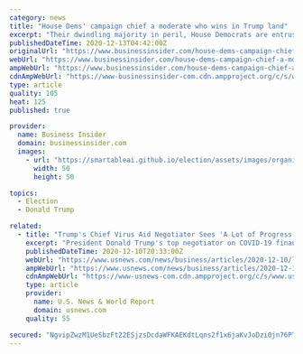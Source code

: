 ```yaml
---
category: news
title: "House Dems' campaign chief a moderate who wins in Trump land"
excerpt: "Their dwindling majority in peril, House Democrats are entrusting their campaign operations to an analytical, openly gay moderate who’s been an attorney, businessman and five-time winner in his competitive congressional district."
publishedDateTime: 2020-12-13T04:42:00Z
originalUrl: "https://www.businessinsider.com/house-dems-campaign-chief-a-moderate-who-wins-in-trump-land-2020-12"
webUrl: "https://www.businessinsider.com/house-dems-campaign-chief-a-moderate-who-wins-in-trump-land-2020-12"
ampWebUrl: "https://www.businessinsider.com/house-dems-campaign-chief-a-moderate-who-wins-in-trump-land-2020-12?amp"
cdnAmpWebUrl: "https://www-businessinsider-com.cdn.ampproject.org/c/s/www.businessinsider.com/house-dems-campaign-chief-a-moderate-who-wins-in-trump-land-2020-12?amp"
type: article
quality: 105
heat: 125
published: true

provider:
  name: Business Insider
  domain: businessinsider.com
  images:
    - url: "https://smartableai.github.io/election/assets/images/organizations/businessinsider.com-50x50.jpg"
      width: 50
      height: 50

topics:
  - Election
  - Donald Trump

related:
  - title: "Trump's Chief Virus Aid Negotiator Sees 'A Lot of Progress'"
    excerpt: "President Donald Trump's top negotiator on COVID-19 financial aid reported headway Thursday on a $900 billion-plus plan, citing similarities between the latest administration offer and an emerging measure from a bipartisan group of senators."
    publishedDateTime: 2020-12-10T20:33:00Z
    webUrl: "https://www.usnews.com/news/business/articles/2020-12-10/lawmakers-act-to-avert-shutdown-buying-time-for-covid-talks"
    ampWebUrl: "https://www.usnews.com/news/business/articles/2020-12-10/lawmakers-act-to-avert-shutdown-buying-time-for-covid-talks?context=amp"
    cdnAmpWebUrl: "https://www-usnews-com.cdn.ampproject.org/c/s/www.usnews.com/news/business/articles/2020-12-10/lawmakers-act-to-avert-shutdown-buying-time-for-covid-talks?context=amp"
    type: article
    provider:
      name: U.S. News & World Report
      domain: usnews.com
    quality: 55

secured: "NgvipZwzM1UeSbzFt22ESjzsDcdaWFKAEKdtLqns2f1x6jaKvJoDzi0jn76PT21e5WIoXHojH9MbRKtcaoXNVGqSBk36MoY7BxvGnukfhjCFVrzu+UTiI1GQng9f6pHjSfp/VYhoT+ToTYAe9baWWN/yBD7OUU04sLOLmYrl6bSB9gCUeIap/1JcHzuYv71TielRxTaV9DmbLB290fleg0/Ncd3wo9ZID/gsxysH43RcUmU9qUl9PGy7+DFQysOvrqXEjiALGbtjetvrbpc1Q24Pf/dBP2aLwSSMjVDdf8889VQensTtH9SBAF98UfDVflR/b4kET4J+62Uqn2DTY5mrSeZf377fzh3q6+s7RkM=;V+EfCeqVDpYLCUXIQh0tmg=="
---
```


